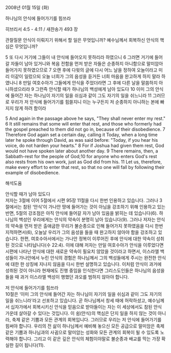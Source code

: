 2008년 01월 15일 (화)

하나님의 안식에 들어가기를 힘쓰라



히브리서 4:5 - 4:11 / 새찬송가 493 장


관찰질문
안식이 이뤄지기 위해서 할 일은 무엇입니까? 
예수님께서 회복하신 안식의 핵심은 무엇입니까?

5 또 다시 거기에 그들이 내 안식에 들어오지 못하리라 하였으니 6 그러면 거기에 들어갈 자들이 남아 있거니와 복음 전함을 먼저 받은 자들은 순종하지 아니함으로 말미암아 들어가지 못하였으므로 7 오랜 후에 다윗의 글에 다시 어느 날을 정하여 오늘이라고 미리 이같이 일렀으되 오늘 너희가 그의 음성을 듣거든 너희 마음을 완고하게 하지 말라 하였나니 8 만일 여호수아가 그들에게 안식을 주었더라면 그 후에 다른 날을 말씀하지 아니하셨으리라 9 그런즉 안식할 때가 하나님의 백성에게 남아 있도다 10 이미 그의 안식에 들어간 자는 하나님이 자기의 일을 쉬심과 같이 그도 자기의 일을 쉬느니라 11 그러므로 우리가 저 안식에 들어가기를 힘쓸지니 이는 누구든지 저 순종하지 아니하는 본에 빠지지 않게 하려 함이라  


5 And again in the passage above he says, "They shall never enter my rest." 6 It still remains that some will enter that rest, and those who formerly had the gospel preached to them did not go in, because of their disobedience. 7 Therefore God again set a certain day, calling it Today, when a long time later he spoke through David, as was said before: "Today, if you hear his voice, do not harden your hearts." 8 For if Joshua had given them rest, God would not have spoken later about another day. 9 There remains, then, a Sabbath-rest for the people of God;10 for anyone who enters God's rest also rests from his own work, just as God did from his. 11 Let us, therefore, make every effort to enter that rest, so that no one will fall by following their example of disobedience.

해석도움





안식할 때가 남아 있도다  
저자는 3절에 이어 5절에서 시편 95장 11절을 다시 한번 인용하고 있습니다. 그러나 3절에서는 참된 ‘안식’이 가나안 땅에 들어가는 것이 아님을 강조하기 위해 인용하고 있는 반면, 5절의 강조점은 아직 안식에 들어갈 자가 남아 있음을 밝히는 데 있습니다(6). 하나님의 백성인 우리에게는 안식의 약속이 분명히 남아 있습니다(9). 그러나 저자는 안식의 약속을 먼저 받은 출애굽한 무리가 불순종으로 인해 들어가지 못하였음을 다시 한번 지적하면서(6), 오늘날 우리가 그의 음성을 들을 때 완고하지 않아야 함을 강조하고 있습니다. 한편, 여호수아서에서는 가나안 정복이 이루어진 후에 안식에 대한 약속이 성취된 것으로 나타납니다(수 22:4). 이에 대해 저자는 만일 여호수아가 안식을 이루었다면 시편에 나타난 안식에 대한 새로운 약속이 필요치 않았을 것이라고 하면서, 이스라엘 백성들이 가나안에서 누린 안식의 경험은 하나님께서 그의 백성들에게 주시는 완전한 안식에 대한 한 상징에 지나지 않음을 다시 한번 설명하고 있습니다. 이처럼 안식이 과거에 성취된 것이 아니라 현재에도 진행 중임을 인식한다면 그리스도인들은 하나님의 음성을 들을 때 과거 이스라엘 백성이 행했던 과오를 범하지 않아야 합니다.   

저 안식에 들어가기를 힘쓰라  
10절은 ‘이미 그의 안식에 들어간 자는 하나님이 자기의 일을 쉬심과 같이 그도 자기의 일을 쉬느니라’라고 선포하고 있습니다. 곧 하나님께서 창세 때에 허락하셨고, 예수님께서 십자가에서 회복시키신 안식을 믿음으로 받아들이는 자는 이 세상에서도 참된 안식 가운데 살아갈 수 있다는 것입니다. 이 쉼(안식)의 핵심은 단지 일을 하지 않는 것이 아니라, 축제 같은 기쁨과 모든 관계의 회복입니다. 그러므로 우리는 저 안식에 들어가기를 힘써야 합니다. 우리의 전 삶이 하나님께서 예비해 놓으신 모든 공급으로 말미암은 축제 같은 기쁨과 하나님과의 사귐으로 말미암는 성화와 모든 관계의 회복이 될 수 있도록 노력해야 합니다. 그리고 이 같은 깊은 안식의 체험이야말로 불순종과 배교를 막는 가장 확실한 길이 됩니다(11).